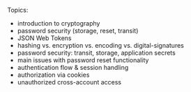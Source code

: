 Topics:

- introduction to cryptography
- password security (storage, reset, transit)
- JSON Web Tokens
- hashing vs. encryption vs. encoding vs. digital-signatures
- password security: transit, storage, application secrets
- main issues with password reset functionality
- authentication flow & session handling
- authorization via cookies
- unauthorized cross-account access
